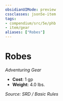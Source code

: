 ```yaml
---
obsidianUIMode: preview
cssclasses: json5e-item
tags:
- compendium/src/5e/phb
- item/gear
aliases: ["Robes"]
---
```

# Robes
*Adventuring Gear*  

- **Cost**: 1 gp
- **Weight**: 4.0 lbs.

*Source: SRD / Basic Rules*